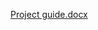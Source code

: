 [Project guide.docx](https://github.com/amshahisp/BOT_self-supervised-learning-CNN/files/13691904/Project.guide.docx)
